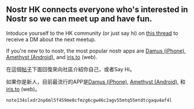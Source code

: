 ## Nostr HK connects everyone who's interested in Nostr so we can meet up and have fun.

Intoduce yourself to the HK community (or just say hi) on [this thread](https://snort.social/e/note134slxdr2np6ml5f459me8cfmzg6cgw46c2agv55mtq55mtdtcgaqu4af4l) to receive a DM about the next meetup. 

If you're new to to nostr, the most popular nostr apps are [Damus (iPhone)](https://apps.apple.com/us/app/damus/id1628663131), [Amethyst (Android)](https://github.com/vitorpamplona/amethyst/releases/latest), and [iris.to](https://iris.to) (web).


在這個[帖子](https://snort.social/e/note134slxdr2np6ml5f459me8cfmzg6cgw46c2agv55mtq55mtdtcgaqu4af4l)下面回復來向社區介紹你自己，或者Say Hi。

如果你是新人，目前最流行的APP是[Damus (iPhone)](https://apps.apple.com/us/app/damus/id1628663131), [Amethyst (Android)](https://github.com/vitorpamplona/amethyst/releases/latest), 和 [iris.to](https://iris.to) (web)。

`note134slxdr2np6ml5f459me8cfmzg6cgw46c2agv55mtq55mtdtcgaqu4af4l`
